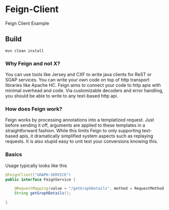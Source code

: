 # Feign-Client
Feign Client Example

## Build

    mvn clean install

### Why Feign and not X?

You can use tools like Jersey and CXF to write java clients for ReST or SOAP services. You can write your own code on top of http transport libraries like Apache HC. Feign aims to connect your code to http apis with minimal overhead and code. Via customizable decoders and error handling, you should be able to write to any text-based http api.

### How does Feign work?

Feign works by processing annotations into a templatized request. Just before sending it off, arguments are applied to these templates in a straightforward fashion. While this limits Feign to only supporting text-based apis, it dramatically simplified system aspects such as replaying requests. It is also stupid easy to unit test your conversions knowing this.

### Basics

Usage typically looks like this

```java
@FeignClient("GRAPH-SERVICE")
public interface FeignService {

	@RequestMapping(value = "/getGraphDetails", method = RequestMethod.GET)
	String getGraphDetails();
	
}

```
